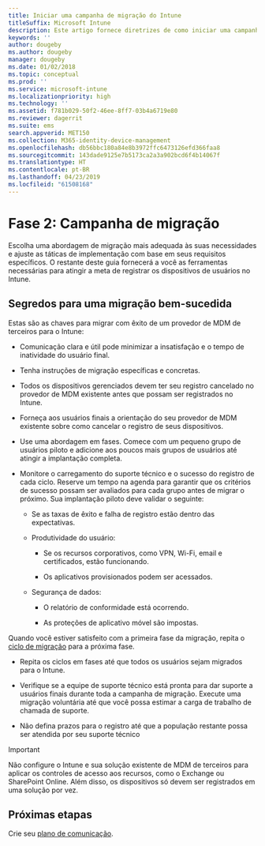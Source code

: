 ```yaml
---
title: Iniciar uma campanha de migração do Intune
titleSuffix: Microsoft Intune
description: Este artigo fornece diretrizes de como iniciar uma campanha de migração do Microsoft Intune.
keywords: ''
author: dougeby
ms.author: dougeby
manager: dougeby
ms.date: 01/02/2018
ms.topic: conceptual
ms.prod: ''
ms.service: microsoft-intune
ms.localizationpriority: high
ms.technology: ''
ms.assetid: f781b029-50f2-46ee-8ff7-03b4a6719e80
ms.reviewer: dagerrit
ms.suite: ems
search.appverid: MET150
ms.collection: M365-identity-device-management
ms.openlocfilehash: db56bbc180a84e8b3972ffc6473126efd366faa8
ms.sourcegitcommit: 143dade9125e7b5173ca2a3a902bcd6f4b14067f
ms.translationtype: HT
ms.contentlocale: pt-BR
ms.lasthandoff: 04/23/2019
ms.locfileid: "61508168"
---
```

# <a name="phase-2-migration-campaign"></a>Fase 2: Campanha de migração

Escolha uma abordagem de migração mais adequada às suas necessidades e ajuste as táticas de implementação com base em seus requisitos específicos. O restante deste guia fornecerá a você as ferramentas necessárias para atingir a meta de registrar os dispositivos de usuários no Intune.

## <a name="keys-to-a-successful-migration"></a>Segredos para uma migração bem-sucedida

Estas são as chaves para migrar com êxito de um provedor de MDM de terceiros para o Intune:

-   Comunicação clara e útil pode minimizar a insatisfação e o tempo de inatividade do usuário final.

-   Tenha instruções de migração específicas e concretas.

-   Todos os dispositivos gerenciados devem ter seu registro cancelado no provedor de MDM existente antes que possam ser registrados no Intune.

-   Forneça aos usuários finais a orientação do seu provedor de MDM existente sobre como cancelar o registro de seus dispositivos.

-   Use uma abordagem em fases. Comece com um pequeno grupo de usuários piloto e adicione aos poucos mais grupos de usuários até atingir a implantação completa.

-   Monitore o carregamento do suporte técnico e o sucesso do registro de cada ciclo. Reserve um tempo na agenda para garantir que os critérios de sucesso possam ser avaliados para cada grupo antes de migrar o próximo. Sua implantação piloto deve validar o seguinte:

    -   Se as taxas de êxito e falha de registro estão dentro das expectativas.

    -   Produtividade do usuário:

        -   Se os recursos corporativos, como VPN, Wi-Fi, email e certificados, estão funcionando.

        -   Os aplicativos provisionados podem ser acessados.

    -   Segurança de dados:

        -   O relatório de conformidade está ocorrendo.

        -   As proteções de aplicativo móvel são impostas.

Quando você estiver satisfeito com a primeira fase da migração, repita o [ciclo de migração](migration-guide-cycle.md) para a próxima fase.

-   Repita os ciclos em fases até que todos os usuários sejam migrados para o Intune.

-   Verifique se a equipe de suporte técnico está pronta para dar suporte a usuários finais durante toda a campanha de migração. Execute uma migração voluntária até que você possa estimar a carga de trabalho de chamada de suporte.

-   Não defina prazos para o registro até que a população restante possa ser atendida por seu suporte técnico

> [!IMPORTANT]
> Não configure o Intune e sua solução existente de MDM de terceiros para aplicar os controles de acesso aos recursos, como o Exchange ou SharePoint Online. Além disso, os dispositivos só devem ser registrados em uma solução por vez.

## <a name="next-steps"></a>Próximas etapas

Crie seu [plano de comunicação](migration-guide-communication-plan.md).
